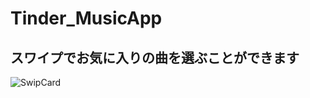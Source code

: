 # Tinder_MusicApp

## スワイプでお気に入りの曲を選ぶことができます
![SwipCard](https://user-images.githubusercontent.com/78245675/111100686-a29bcd00-858b-11eb-8d7a-340e306b5d0b.gif)

